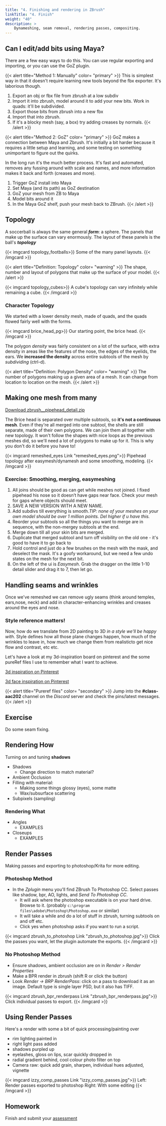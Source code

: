 ```yaml
---
title: "4. Finishing and rendering in ZBrush"
linkTitle: "4. Finish"
weight: "40"
description: >
    Dynameshing, seam removal, rendering passes, compositing.
---
```


<!--

## Review Of Progress

Week 7 detail sculpting:

<a class="btn btn-lg btn-primary mr-3 mb-4" href="https://laureate-au.blackboard.com/webapps/discussionboard/do/message?action=list_messages&course_id=_89547_1&nav=discussion_board_entry&conf_id=_152757_1&forum_id=_866559_1&message_id=_2226714_1" target="_blank">Week 7 Progress Thread<i class="fas fa-arrow-alt-circle-right ml-2"></i></a>

Stuff that was **easy**? Stuff **less easy** than expected?

 ## A2 extension and delivery.

**Delivery:** Wednesday, July 29 (as discussed last week).

We're going to **push our model over to Painter**, which is different to last trimester's students
* I'll be **updating the deliverables** in the next few days.
* It'll be a combination of working files and screenshots. 


## Pipehead painting

Open last week's pipehead detailing file. If you don't have it, [grab it from last week's notes](../week3/#download-updated-pipehead)

## Polypaint along review
* Enable polypaint
* Hard and soft brushes
* Use <kbd>c</kbd> to pick colours from mesh
* Look at the terrible results on low or dynamic subdivisions. Add real divisions - you'll have to do this on your own character.

Me prep: Add polypaint to him and see if can get it through the process. Bake as id map and duplicate texture

## Exercise: Paint your character a bit.

Get started painting your own character using what you've just learned.

<a class="btn btn-lg btn-primary mr-3 mb-4" href="https://laureate-au.blackboard.com/webapps/discussionboard/do/message?action=list_messages&course_id=_89547_1&nav=discussion_board_entry&conf_id=_152757_1&forum_id=_866560_1&message_id=_2226746_1" target="_blank">In Class Painting Thread<i class="fas fa-arrow-alt-circle-right ml-2"></i></a>

-->


## Can I edit/add bits using Maya?

There are a few easy ways to do this. You can use regular exporting and importing, or you can use the GoZ plugin.

{{< alert title="Method 1: Manually" color= "primary" >}}
This is simplest way in that it doesn't require learning new tools beyond the fbx exporter. It's laborious though.
1. Export an obj or fbx file from zbrush at a low subdiv
2. Import it into zbrush, model around it to add your new bits. Work in quads: it'll be subdivided.
3. Export those bits from zbrush into a new fbx
4. Import that into zbrush.
5. If it's a blocky mesh (say, a box) try adding creases by normals.
{{< /alert >}}

{{< alert title="Method 2: GoZ" color= "primary" >}}
GoZ makes a connection between Maya and Zbrush. It's initially a bit harder because it requires a little setup and learning, and some testing on something unimportant to figure out the quirks.

In the long run it's the much better process. It's fast and automated, removes any fussing around with scale and names, and more information makes it back and forth (creases and more).

1. Trigger GoZ install into Maya
1. Set Maya (and its path) as GoZ destination
1. GoZ your mesh from ZB to Maya
1. Model bits around it
1. In the Maya GoZ shelf, push your mesh back to ZBrush.
{{< /alert >}}

## Topology

A soccerball is always the same general **_form_**: a sphere. The panels that make up the surface can vary enormously. The layout of these panels is the ball's _**topology**_

{{< imgcard topology_footballs>}}
Some of the many panel layouts.
{{< /imgcard >}}

{{< alert title="Definition: Topology" color= "warning" >}}
The shape, number and layout of polygons that make up the surface of your model.
{{< /alert >}}

{{< imgcard topology_cubes>}}
A cube's topology can vary infinitely while remaining a cube.
{{< /imgcard >}}

### Character Topology

We started with a lower density mesh, made of quads, and the quads flowed fairly well with the forms.

{{< imgcard brice_head_pg>}}
Our starting point, the brice head.
{{< /imgcard >}}

The polygon _density_ was fairly consistent on a lot of the surface, with extra density in areas like the features of the nose, the edges of the eyelids, the ears. We **increased the density** across entire subtools of the mesh by _subdividing_ (ctrl-d).

{{< alert title="Definition: Polygon Density" color= "warning" >}}
The number of polygons making up a given area of a mesh. It can change from location to location on the mesh.
{{< /alert >}}

## Making one mesh from many

<a class="btn btn-lg btn-primary mr-3 mb-4" href="https://laureateaus-my.sharepoint.com/:u:/g/personal/daniel_mcgillick_torrens_edu_au/ERnPVQnNq8ZFrT8PYF0wuXIBAVoJYld7r1VMngodfeB2LA?e=rE124g" target="_blank">Download zbrush__pipehead_detail.zip<i class="fas fa-arrow-alt-circle-right ml-2"></i></a>

The Brice head is separated over multiple subtools, so **it's not a continuous mesh**. Even if they're all merged into one subtool, the shells are still separate, made of their own polygons. We can join them all together with new topology. It won't follow the shapes with nice loops as the previous meshes did, so we'll need a lot of polygons to make up for it. This is why you don't do it before you have to!

{{< imgcard remeshed_eyes Link "remeshed_eyes.png">}}
Pipehead topology after easymesh/dynamesh and some smoothing, modeling.
{{< /imgcard >}}

### Exercise: Smoothing, merging, easymeshing

1. All joins should be good as can get while meshes not joined. I fixed pipehead his nose so it doesn’t have gaps near face. Check your mesh for gaps where objects should meet. 
2. SAVE A NEW VERSION WITH A NEW NAME.
2. Add subdivs till everything is smooth.*TIP: none of your meshes on your own model should be over 1 million points. Del higher if u have this.*
2. Reorder your subtools so all the things you want to merge are in sequence, with the non-mergey subtools at the end.
3. Merge down till all your skin bits are merged.
4. Duplicate that merged subtool and turn off visibility on the old one - it's good to have it to go back to
5. Hold control and just do a few brushes on the mesh with the mask, and deselect the mask. It's a goofy workaround, but we need a few undo states on the mesh for the next bit.
3. On the left of the ui is *Easymesh*. Grab the dragger on the little 1-10 detail slider and drag it to 7, then let go.
	
## Handling seams and wrinkles

Once we've remeshed we can remove ugly seams (think around temples, ears,nose, neck) and add in character-enhancing wrinkles and creases around the eyes and nose.

### Style reference matters!
Now, how do we translate from 2D painting to 3D *in a style we'll be happy with*. Style defines how all those plane changes happen, how much of the wrinkles to leave in, how much we change them from realisticto get nice flow and contrast, etc etc.

Let's have a look at my 3d-inspiration board on pinterest and the some pureRef files I use to remember what I want to achieve.

<a class="btn btn-lg btn-primary mr-3 mb-4" href="https://www.pinterest.com.au/dmacdraws/3d-inspiration/" target="_blank">3d inspiration on Pinterest<i class="fas fa-arrow-alt-circle-right ml-2"></i></a>

<a class="btn btn-lg btn-primary mr-3 mb-4" href="https://www.pinterest.com.au/dmacdraws/face-inspiration/3d/" target="_blank">3d face inspiration on Pinterest<i class="fas fa-arrow-alt-circle-right ml-2"></i></a>

{{< alert title="Pureref files" color= "secondary" >}}
Jump into the **\#class-aac202** channel on the *Discord* server and check the pins/latest messages.
{{< /alert >}}

## Exercise
Do some seam fixing.

<!-- 
##  low poly auto
8. Duplicate each tool, give _low suffix
9. Decimate skin to 8k
10. Decimate eyes to .5k
11. Weld, fix mesh, test integrity
12. Export fbx of head, eyes baldy_low.fbx

##  Maya quick uvs
1. Import into new maya scene
2. Dont mess with position
3. Mesh cleanup->fix manifold.
4. Create auto uvs
5. Unfold
6. Layout
7. Soften/harden by texture borders
8. Delete history
9. Export fbx again

## Painter:
1. New file from low fbx
2. Bake normals from high on 1024
3. If it works go 2k and bake all maps except colour id
4. Try colour id from vert colours
5. Dupe id map and add to fill layer
6. Celebrate.

-->

## Rendering How

Turning on and tuning **shadows**
* Shadows
  * Change direction to match material?
* Ambient Occlusion
* Filling with material:
    * Making some things glossy (eyes), some matte
    * Wax/subsurface scattering
* Subpixels (sampling)

### Rendering What

* Angles
  * EXAMPLES 
* Closeups
  * EXAMPLES

## Render Passes

Making passes and exporting to photoshop/Krita for more editing.

### Photoshop Method

* In the _Zplugin_ menu you'll find ZBrush To Photoshop CC. Select passes like shadow, bpr, AO, lights, and _Send To Photoshop CC_.
    * It will ask where the photoshop executable is on your hard drive. Browse to it. (probably `c:\program files\adobe\Photoshop\Photoshop.exe` or similar)
    * It will take a while and do a lot of stuff in zbrush, turning subtools on and off etc.
    * Click yes when photoshop asks if you want to run a script.

{{< imgcard zbrush_to_photoshop Link "zbrush_to_photoshop.jpg">}}
Click the passes you want, let the plugin automate the exports.
{{< /imgcard >}}

### No Photoshop Method

* Ensure shadows, ambient occlusion are on in _Render \> Render Properties_
* Make a BPR render in zbrush (shift R or click the button)
* Look _Render -> BRP RenderPass_: click on a pass to download it as an image. Default type is single layer PSD, but it also has TIFF.

{{< imgcard zbrush_bpr_renderpass Link "zbrush_bpr_renderpass.jpg">}}
Click individual passes to export.
{{< /imgcard >}}

## Using Render Passes

Here's a render with some a bit of quick processing/painting over
  - rim lighting painted in
  - right light pass added
  - shadows purpled up
  - eyelashes, gloss on lips, scar quickly dropped in
  - radial gradient behind, cool colour photo filter on top
  - Camera raw: quick add grain, sharpen, individual hues adjusted, vignette

{{< imgcard izzy_comp_passes Link "izzy_comp_passes.jpg">}}
Left: Render passes exported to photoshop  Right: With some editing
{{< /imgcard >}}

## Homework

Finish and submit your [assessment](../assessments/#1-high-poly-character-week-4)

